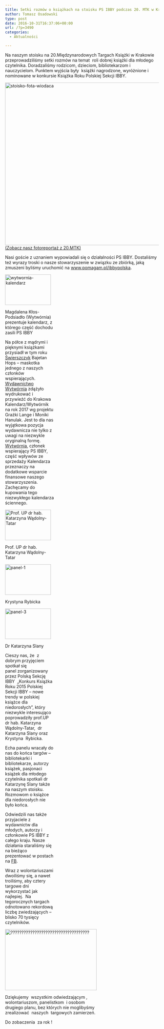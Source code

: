 ```yaml
---
title: Setki rozmów o książkach na stoisku PS IBBY podczas 20. MTK w Krakowie
author: Tomasz Osadowski
type: post
date: 2016-10-31T16:37:06+00:00
url: /?p=3490
categories:
  - Aktualności

---
```

Na naszym stoisku na 20.Międzynarodowych Targach Książki w Krakowie przeprowadziliśmy setki rozmów na temat  roli dobrej książki dla młodego czytelnika. Doradzaliśmy rodzicom, dzieciom, bibliotekarzom i nauczycielom. Punktem wyjścia były  książki nagrodzone, wyróżnione i nominowane w konkursie Książka Roku Polskiej Sekcji IBBY.

<img class="alignnone wp-image-3498 size-large" src="http://www.ibby.pl/wp-content/uploads/2016/10/stoisko-fota-wiodąca-800x533.jpg" alt="stoisko-fota-wiodaca" width="800" height="533" srcset="http://www.ibby.pl/wp-content/uploads/2016/10/stoisko-fota-wiodąca-800x533.jpg 800w, http://www.ibby.pl/wp-content/uploads/2016/10/stoisko-fota-wiodąca-150x100.jpg 150w, http://www.ibby.pl/wp-content/uploads/2016/10/stoisko-fota-wiodąca-300x200.jpg 300w, http://www.ibby.pl/wp-content/uploads/2016/10/stoisko-fota-wiodąca-768x512.jpg 768w, http://www.ibby.pl/wp-content/uploads/2016/10/stoisko-fota-wiodąca.jpg 960w" sizes="(max-width: 800px) 100vw, 800px" /><a href="https://www.facebook.com/PolskaSekcjaIBBY/photos/?tab=album&album_id=1146011358848384" target="_blank">(Zobacz nasz fotoreportaż z 20.MTK)</a>

Nasi goście z uznaniem wypowiadali się o działalności PS IBBY. Dostaliśmy też wyrazy troski o nasze stowarzyszenie w związku ze zbiórką, jaką zmuszeni byliśmy uruchomić na <a href="http://www.pomagam.pl/ibbypolska" target="_blank">www.pomagam.pl/ibbypolska</a>.

<div id="attachment_3501" style="width: 160px" class="wp-caption alignleft">
  <img class="wp-image-3501 size-thumbnail" src="http://www.ibby.pl/wp-content/uploads/2016/10/wytwórnia-kalendarz-150x100.jpg" alt="wytwornia-kalendarz" width="150" height="100" srcset="http://www.ibby.pl/wp-content/uploads/2016/10/wytwórnia-kalendarz-150x100.jpg 150w, http://www.ibby.pl/wp-content/uploads/2016/10/wytwórnia-kalendarz-300x200.jpg 300w, http://www.ibby.pl/wp-content/uploads/2016/10/wytwórnia-kalendarz-768x512.jpg 768w, http://www.ibby.pl/wp-content/uploads/2016/10/wytwórnia-kalendarz-800x533.jpg 800w, http://www.ibby.pl/wp-content/uploads/2016/10/wytwórnia-kalendarz.jpg 960w" sizes="(max-width: 150px) 100vw, 150px" />
  
  <p class="wp-caption-text">
    Magdalena Kłos-Podsiadło (Wytwórnia) prezentuje kalendarz, z którego część dochodu zasili PS IBBY
  

Na półce z mądrymi i pięknymi książkami przysiadł w tym roku <a href="http://www.swierszczyk.pl/" target="_blank">Świerszczyk</a> Bajetan Hops &#8211; maskotka jednego z naszych członków wspierających.  <a href="http://wytwornia.com" target="_blank">Wydawnictwo Wytwórnia</a> zdążyło wydrukować i przywieźć do Krakowa Kalendarz/Wytwórnik na rok 2017 wg projektu Grażki Lange i Moniki Hanulak. Jest to dla nas wyjątkowa pozycja wydawnicza nie tylko z uwagi na niezwykle oryginalną formę. <a href="http://wytwornia.com" target="_blank">Wytwórnia</a>, członek wspierający PS IBBY, część wpływów ze sprzedaży Kalendarza przeznaczy na dodatkowe wsparcie finansowe naszego stowarzyszenia. Zachęcamy do kupowania tego niezwykłego kalendarza ściennego.

<div id="attachment_3494" style="width: 160px" class="wp-caption alignleft">
  <img class="wp-image-3494 size-thumbnail" src="http://www.ibby.pl/wp-content/uploads/2016/10/panel-2-150x100.jpg" alt="Prof. UP dr hab. Katarzyna Wądolny-Tatar" width="150" height="100" srcset="http://www.ibby.pl/wp-content/uploads/2016/10/panel-2-150x100.jpg 150w, http://www.ibby.pl/wp-content/uploads/2016/10/panel-2-300x200.jpg 300w, http://www.ibby.pl/wp-content/uploads/2016/10/panel-2-768x512.jpg 768w, http://www.ibby.pl/wp-content/uploads/2016/10/panel-2-800x533.jpg 800w, http://www.ibby.pl/wp-content/uploads/2016/10/panel-2.jpg 960w" sizes="(max-width: 150px) 100vw, 150px" />
  
  <p class="wp-caption-text">
    Prof. UP dr hab. Katarzyna Wądolny-Tatar
  

<div id="attachment_3493" style="width: 160px" class="wp-caption alignleft">
  <img class="wp-image-3493 size-thumbnail" src="http://www.ibby.pl/wp-content/uploads/2016/10/panel-1-150x100.jpg" alt="panel-1" width="150" height="100" srcset="http://www.ibby.pl/wp-content/uploads/2016/10/panel-1-150x100.jpg 150w, http://www.ibby.pl/wp-content/uploads/2016/10/panel-1-300x200.jpg 300w, http://www.ibby.pl/wp-content/uploads/2016/10/panel-1-768x512.jpg 768w, http://www.ibby.pl/wp-content/uploads/2016/10/panel-1-800x533.jpg 800w, http://www.ibby.pl/wp-content/uploads/2016/10/panel-1.jpg 960w" sizes="(max-width: 150px) 100vw, 150px" />
  
  <p class="wp-caption-text">
    Krystyna Rybicka
  

<div id="attachment_3495" style="width: 160px" class="wp-caption alignleft">
  <img class="wp-image-3495 size-thumbnail" src="http://www.ibby.pl/wp-content/uploads/2016/10/panel-3-150x100.jpg" alt="panel-3" width="150" height="100" srcset="http://www.ibby.pl/wp-content/uploads/2016/10/panel-3-150x100.jpg 150w, http://www.ibby.pl/wp-content/uploads/2016/10/panel-3-300x200.jpg 300w, http://www.ibby.pl/wp-content/uploads/2016/10/panel-3-768x512.jpg 768w, http://www.ibby.pl/wp-content/uploads/2016/10/panel-3-800x533.jpg 800w, http://www.ibby.pl/wp-content/uploads/2016/10/panel-3.jpg 960w" sizes="(max-width: 150px) 100vw, 150px" />
  
  <p class="wp-caption-text">
    Dr Katarzyna Slany
  

 

 

 

 

Cieszy nas, że  z dobrym przyjęciem spotkał się panel zorganizowany przez Polską Sekcję IBBY  „Konkurs Książka Roku 2015 Polskiej Sekcji IBBY – nowe trendy w polskiej książce dla niedorosłych”, który niezwykle interesująco poprowadziły prof.UP dr hab. Katarzyna Wądolny-Tatar,  dr Katarzyna Slany oraz Krystyna  Rybicka.

Echa panelu wracały do nas do końca targów – bibliotekarki i bibliotekarze, autorzy książek, pasjonaci książek dla młodego czytelnika spotkali dr Katarzynę Slany także na naszym stoisku. Rozmowom o książce dla niedorosłych nie było końca.

Odwiedzili nas także przyjaciele z wydawnictw dla młodych, autorzy i członkowie PS IBBY z całego kraju. Nasze działania staraliśmy się na bieżąco prezentować w postach na <a href="https://www.facebook.com/PolskaSekcjaIBBY/" target="_blank">FB</a>.

Wraz z wolontariuszami dwoiliśmy się, a nawet troiliśmy, aby cztery targowe dni wykorzystać jak najlepiej.  Na tegorocznych targach  odnotowano rekordową liczbę zwiedzających – blisko 70 tysięcy czytelników.

<div id="attachment_3485" style="width: 310px" class="wp-caption alignnone">
  <img class="size-medium wp-image-3485" src="http://www.ibby.pl/wp-content/uploads/2016/10/2-300x200.jpg" alt="????????????????????????????????????" width="300" height="200" srcset="http://www.ibby.pl/wp-content/uploads/2016/10/2-300x200.jpg 300w, http://www.ibby.pl/wp-content/uploads/2016/10/2-150x100.jpg 150w, http://www.ibby.pl/wp-content/uploads/2016/10/2-768x512.jpg 768w, http://www.ibby.pl/wp-content/uploads/2016/10/2-800x533.jpg 800w, http://www.ibby.pl/wp-content/uploads/2016/10/2.jpg 1200w" sizes="(max-width: 300px) 100vw, 300px" />
  
  <p class="wp-caption-text">
    Dziękujemy  wszystkim odwiedzającym , wolontariuszom, panelistkom  i osobom  drugiego planu, bez których nie moglibyśmy zrealizować  naszych  targowych zamierzeń.
  

Do zobaczenia  za rok !
